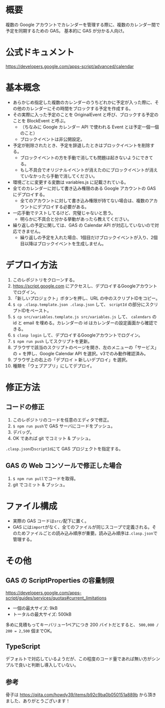 # 概要

複数の Google アカウントでカレンダーを管理する際に、複数のカレンダー間で予定を同期するための GAS。
基本的に GAS が分かる人向け。

# 公式ドキュメント

https://developers.google.com/apps-script/advanced/calendar

# 基本概念

- あらかじめ指定した複数のカレンダーのうちどれかに予定が入った際に、その他のカレンダーにその時間をブロックする予定を作成する。
- その実際に入った予定のことを OriginalEvent と呼び、ブロックする予定のことを BlockEvent と呼ぶ。
  - （ちなみに Google カレンダー API で使われる Event とは予定一個一個のこと）
  - ブロックイベントは非公開設定。
- 予定が削除されたとき、予定を辞退したときはブロックイベントを削除する。
  - ブロックイベントの方を手動で消しても問題は起きないようにできてる。
  - もし不具合でオリジナルイベントが消えたのにブロックイベントが消えていなかったら手動で消してください。
- 環境ごとに変更する変数は variables.js に記載されている。
- 全てのカレンダーに対して書き込み権限のある Google アカウントの GAS にデプロイする。
  - 全てのアカウントに対して書き込み権限が持てない場合は、複数のアカウントにデプロイする必要がある。
- 一応手動でテストしてるけど、完璧じゃないと思う。
  - 明らかに不具合と分かる挙動があったら教えてください。
- 繰り返しの予定に関しては、GAS の Calendar API が対応していないので対応できません。
  - 繰り返しの予定を入れた場合、1個目だけブロックイベントが入り、2個目以降はブロックイベントを生成しません。

# デプロイ方法

1.  このレポジトリをクローンする。
2.  https://script.google.com にアクセスし、デプロイするGoogleアカウントでログイン。
3.  「新しいプロジェクト」ボタンを押し、URL の中のスクリプトIDをコピー。
4.  `$ cp .clasp.template.json .clasp.json` して、 `scriptId` の部分にスクリプトIDをペースト。
5.  `$ cp src/variables.template.js src/variables.js` して、 `calendars` の id と email を埋める。カレンダーの id はカレンダーの設定画面から確認できる。
6.  `$ clasp login` して、デプロイするGoogleアカウントでログイン。
7.  `$ npm run push` してスクリプトを更新。
8.  ブラウザで該当のスクリプトのページを開き、左のメニューの「サービス」の + を押し、Google Calendar API を選択。v3でのみ動作確認済み。
9.  ブラウザ上の右上の「デプロイ > 新しいデプロイ」を選択。
10. 種類を「ウェブアプリ」にしてデプロイ。

# 修正方法

## コードの修正

1. このレポジトリのコードを任意のエディタで修正。
2. `$ npm run push`で GAS サーバにコードをプッシュ。
3. デバッグ。
4. OK であれば git でコミット & プッシュ。

`.clasp.json`の`scriptId`にて GAS プロジェクトを指定する。

## GAS の Web コンソールで修正した場合

1. `$ npm run pull`でコードを取得。
2. git でコミット & プッシュ。

# ファイル構成

- 実際の GAS コードは`src/`配下に置く。
- GAS には`import`がなく、全てのファイルが同じスコープで定義される。そのためファイルごとの読み込み順序が重要。読み込み順序は`.clasp.json`で管理する。

# その他

## GAS の ScriptProperties の容量制限

https://developers.google.com/apps-script/guides/services/quotas#current_limitations

- 一個の最大サイズ: 9kB
- トータルの最大サイズ: 500kB

多めに見積もってキーバリュー1ペアにつき 200 バイトだとすると、 `500,000 / 200 = 2,500` 個までOK。

## TypeScript

デフォルトで対応しているようだが、この程度のコード量であれば無い方がシンプルで良いと判断し導入していない。

## 参考

骨子は https://qiita.com/howdy39/items/b92c9ba0b050151a889b から頂きました、ありがとうございます！
